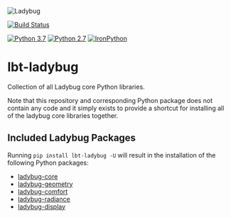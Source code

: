 
![Ladybug](http://www.ladybug.tools/assets/img/ladybug.png)

[![Build Status](https://github.com/ladybug-tools/lbt-ladybug/workflows/CI/badge.svg)](https://github.com/ladybug-tools/lbt-ladybug/actions)

[![Python 3.7](https://img.shields.io/badge/python-3.7-blue.svg)](https://www.python.org/downloads/release/python-370/) [![Python 2.7](https://img.shields.io/badge/python-2.7-green.svg)](https://www.python.org/downloads/release/python-270/) [![IronPython](https://img.shields.io/badge/ironpython-2.7-red.svg)](https://github.com/IronLanguages/ironpython2/releases/tag/ipy-2.7.8/)

# lbt-ladybug

Collection of all Ladybug core Python libraries.

Note that this repository and corresponding Python package does not contain any
code and it simply exists to provide a shortcut for installing all of the ladybug
core libraries together.

## Included Ladybug Packages

Running `pip install lbt-ladybug -U` will result in the installation of the
following Python packages:

* [ladybug-core](https://github.com/ladybug-tools/ladybug)
* [ladybug-geometry](https://github.com/ladybug-tools/ladybug-geometry)
* [ladybug-comfort](https://github.com/ladybug-tools/ladybug-comfort)
* [ladybug-radiance](https://github.com/ladybug-tools/ladybug-radiance)
* [ladybug-display](https://github.com/ladybug-tools/ladybug-display)
